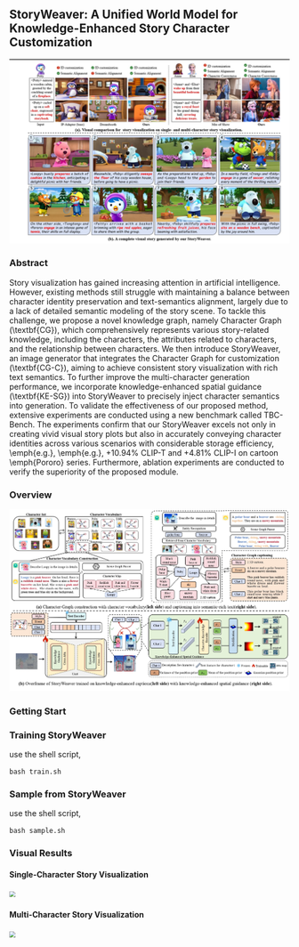 ## StoryWeaver: A Unified World Model for Knowledge-Enhanced Story Character Customization

![](visualization/whole.png)


### Abstract

Story visualization has gained increasing attention in artificial intelligence. However, existing methods still struggle with maintaining a balance between character identity preservation and text-semantics alignment, largely due to a lack of detailed semantic modeling of the story scene. To tackle this challenge, we propose a novel knowledge graph, namely Character Graph (\textbf{CG}), which comprehensively represents various story-related knowledge, including the characters, the attributes related to characters, and the relationship between characters.
We then introduce StoryWeaver, an image generator that integrates the Character Graph  for customization (\textbf{CG-C}), aiming to achieve consistent story visualization with rich text semantics. To further improve the multi-character generation performance, we incorporate knowledge-enhanced spatial guidance (\textbf{KE-SG}) into StoryWeaver to precisely inject character semantics into generation. 
To validate the effectiveness of our proposed method, extensive experiments are conducted using a new benchmark called TBC-Bench. The experiments confirm that our StoryWeaver excels not only in creating vivid visual story plots but also in accurately conveying character identities across various scenarios with considerable storage efficiency, \emph{e.g.}, \emph{e.g.}, +10.94\% CLIP-T and +4.81\% CLIP-I on cartoon \emph{Pororo} series. Furthermore, ablation experiments are conducted to verify the superiority of the proposed module.

### Overview

![](visualization/overframe.png)



### Getting Start

### Training StoryWeaver

use the shell script,

```
bash train.sh
```

### Sample from StoryWeaver

use the shell script,

```
bash sample.sh
```


### Visual Results

#### Single-Character Story Visualization

<img src="figure/single.png" style="zoom:67%;" />

#### Multi-Character Story Visualization

<img src="figure/multi.png" style="zoom: 67%;" />